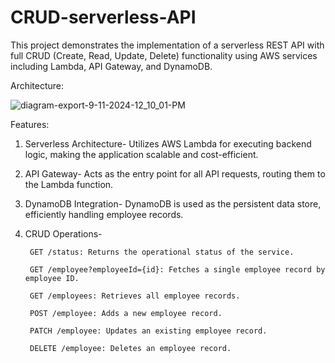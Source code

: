 # CRUD-serverless-API

This project demonstrates the implementation of a serverless REST API with full CRUD (Create, Read, Update, Delete) functionality using AWS services including Lambda, API Gateway, and DynamoDB.

Architecture:


![diagram-export-9-11-2024-12_10_01-PM](https://github.com/user-attachments/assets/42081c10-f6f4-434f-800a-d3b324edbd5f)

Features:

1. Serverless Architecture- Utilizes AWS Lambda for executing backend logic, making the application scalable and cost-efficient.

2. API Gateway- Acts as the entry point for all API requests, routing them to the Lambda function.

3. DynamoDB Integration- DynamoDB is used as the persistent data store, efficiently handling employee records.

4. CRUD Operations-

        GET /status: Returns the operational status of the service.
      
        GET /employee?employeeId={id}: Fetches a single employee record by employee ID.
      
        GET /employees: Retrieves all employee records.
      
        POST /employee: Adds a new employee record.
      
        PATCH /employee: Updates an existing employee record.
      
        DELETE /employee: Deletes an employee record.
